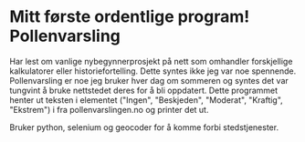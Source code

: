 # Mitt første ordentlige program!  Pollenvarsling

Har lest om vanlige nybegynnerprosjekt på nett som omhandler forskjellige kalkulatorer eller historiefortelling. Dette syntes ikke jeg var noe spennende.
Pollenvarsling er noe jeg bruker hver dag om sommeren og syntes det var tungvint å bruke nettstedet deres for å bli oppdatert.
Dette programmet henter ut teksten i elementet ("Ingen", "Beskjeden", "Moderat", "Kraftig", "Ekstrem") i fra pollenvarslingen.no og printer det ut.


Bruker python, selenium og geocoder for å komme forbi stedstjenester.



